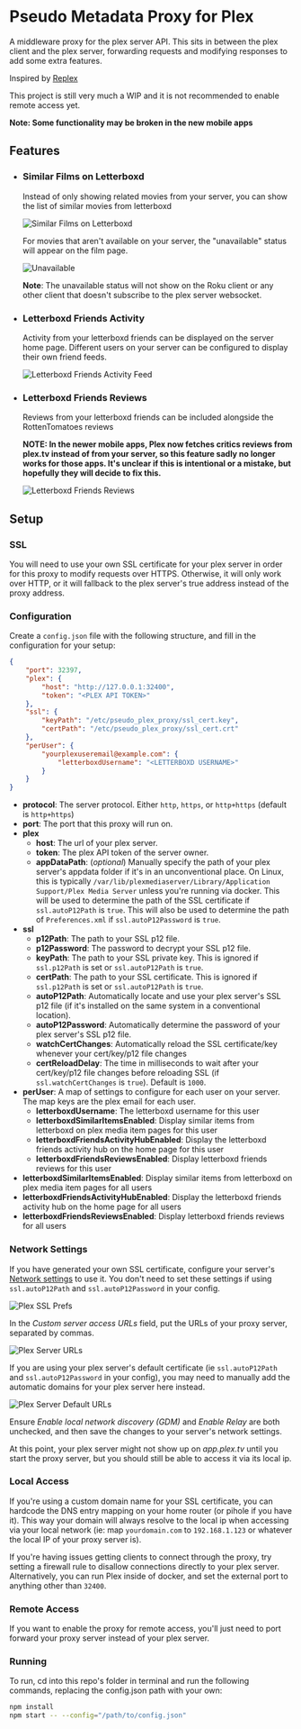 # Pseudo Metadata Proxy for Plex

A middleware proxy for the plex server API. This sits in between the plex client and the plex server, forwarding requests and modifying responses to add some extra features.

Inspired by [Replex](https://github.com/lostb1t/replex)

This project is still very much a WIP and it is not recommended to enable remote access yet.

**Note: Some functionality may be broken in the new mobile apps**

## Features

- ### Similar Films on Letterboxd

	Instead of only showing related movies from your server, you can show the list of similar movies from letterboxd

	![Similar Films on Letterboxd](docs/images/letterboxd_similar.png)

	For movies that aren't available on your server, the "unavailable" status will appear on the film page.

	![Unavailable](docs/images/unavailable.png)

	**Note**: The unavailable status will not show on the Roku client or any other client that doesn't subscribe to the plex server websocket.

- ### Letterboxd Friends Activity

	Activity from your letterboxd friends can be displayed on the server home page. Different users on your server can be configured to display their own friend feeds.

	![Letterboxd Friends Activity Feed](docs/images/letterboxd_friends_hub.png)

- ### Letterboxd Friends Reviews

	Reviews from your letterboxd friends can be included alongside the RottenTomatoes reviews

	**NOTE: In the newer mobile apps, Plex now fetches critics reviews from plex.tv instead of from your server, so this feature sadly no longer works for those apps. It's unclear if this is intentional or a mistake, but hopefully they will decide to fix this.**

	![Letterboxd Friends Reviews](docs/images/letterboxd_friends_reviews.png)

## Setup

### SSL

You will need to use your own SSL certificate for your plex server in order for this proxy to modify requests over HTTPS. Otherwise, it will only work over HTTP, or it will fallback to the plex server's true address instead of the proxy address.

### Configuration

Create a `config.json` file with the following structure, and fill in the configuration for your setup:

```json
{
	"port": 32397,
	"plex": {
		"host": "http://127.0.0.1:32400",
		"token": "<PLEX API TOKEN>"
	},
	"ssl": {
		"keyPath": "/etc/pseudo_plex_proxy/ssl_cert.key",
		"certPath": "/etc/pseudo_plex_proxy/ssl_cert.crt"
	},
	"perUser": {
		"yourplexuseremail@example.com": {
			"letterboxdUsername": "<LETTERBOXD USERNAME>"
		}
	}
}
```

- **protocol**: The server protocol. Either `http`, `https`, or `http+https` (default is `http+https`)
- **port**: The port that this proxy will run on.
- **plex**
	- **host**: The url of your plex server.
	- **token**: The plex API token of the server owner.
	- **appDataPath**: (*optional*) Manually specify the path of your plex server's appdata folder if it's in an unconventional place. On Linux, this is typically `/var/lib/plexmediaserver/Library/Application Support/Plex Media Server` unless you're running via docker. This will be used to determine the path of the SSL certificate if `ssl.autoP12Path` is `true`. This will also be used to determine the path of `Preferences.xml` if `ssl.autoP12Password` is `true`.
- **ssl**
	- **p12Path**: The path to your SSL p12 file.
	- **p12Password**: The password to decrypt your SSL p12 file.
	- **keyPath**: The path to your SSL private key. This is ignored if `ssl.p12Path` is set or `ssl.autoP12Path` is `true`.
	- **certPath**: The path to your SSL certificate. This is ignored if `ssl.p12Path` is set or `ssl.autoP12Path` is `true`.
	- **autoP12Path**: Automatically locate and use your plex server's SSL p12 file (if it's installed on the same system in a conventional location).
	- **autoP12Password**: Automatically determine the password of your plex server's SSL p12 file.
	- **watchCertChanges**: Automatically reload the SSL certificate/key whenever your cert/key/p12 file changes
	- **certReloadDelay**: The time in milliseconds to wait after your cert/key/p12 file changes before reloading SSL (if `ssl.watchCertChanges` is `true`). Default is `1000`.
- **perUser**: A map of settings to configure for each user on your server. The map keys are the plex email for each user.
	- **letterboxdUsername**: The letterboxd username for this user
	- **letterboxdSimilarItemsEnabled**: Display similar items from letterboxd on plex media item pages for this user
  	- **letterboxdFriendsActivityHubEnabled**: Display the letterboxd friends activity hub on the home page for this user
  	- **letterboxdFriendsReviewsEnabled**: Display letterboxd friends reviews for this user
- **letterboxdSimilarItemsEnabled**: Display similar items from letterboxd on plex media item pages for all users
- **letterboxdFriendsActivityHubEnabled**: Display the letterboxd friends activity hub on the home page for all users
- **letterboxdFriendsReviewsEnabled**: Display letterboxd friends reviews for all users

### Network Settings

If you have generated your own SSL certificate, configure your server's [Network settings](https://support.plex.tv/articles/200430283-network/) to use it. You don't need to set these settings if using `ssl.autoP12Path` and `ssl.autoP12Password` in your config.

![Plex SSL Prefs](docs/images/plex_ssl_prefs.png)

In the *Custom server access URLs* field, put the URLs of your proxy server, separated by commas.

![Plex Server URLs](docs/images/plex_server_urls.png)

If you are using your plex server's default certificate (ie `ssl.autoP12Path` and `ssl.autoP12Password` in your config), you may need to manually add the automatic domains for your plex server here instead.

![Plex Server Default URLs](docs/images/plex_server_urls_default.png)

Ensure *Enable local network discovery (GDM)* and *Enable Relay* are both unchecked, and then save the changes to your server's network settings.

At this point, your plex server might not show up on *app.plex.tv* until you start the proxy server, but you should still be able to access it via its local ip.

### Local Access

If you're using a custom domain name for your SSL certificate, you can hardcode the DNS entry mapping on your home router (or pihole if you have it). This way your domain will always resolve to the local ip when accessing via your local network (ie: map `yourdomain.com` to `192.168.1.123` or whatever the local IP of your proxy server is).

If you're having issues getting clients to connect through the proxy, try setting a firewall rule to disallow connections directly to your plex server. Alternatively, you can run Plex inside of docker, and set the external port to anything other than `32400`.

### Remote Access

If you want to enable the proxy for remote access, you'll just need to port forward your proxy server instead of your plex server.

### Running

To run, cd into this repo's folder in terminal and run the following commands, replacing the config.json path with your own:

```sh
npm install
npm start -- --config="/path/to/config.json"
```
